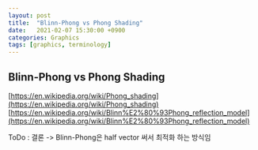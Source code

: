 ```yaml
---
layout: post
title:  "Blinn-Phong vs Phong Shading"
date:   2021-02-07 15:30:00 +0900
categories: Graphics
tags: [graphics, terminology]
---
```

## Blinn-Phong vs Phong Shading

[https://en.wikipedia.org/wiki/Phong_shading](https://en.wikipedia.org/wiki/Phong_shading)
[https://en.wikipedia.org/wiki/Blinn%E2%80%93Phong_reflection_model](https://en.wikipedia.org/wiki/Blinn%E2%80%93Phong_reflection_model)

ToDo : 
결론 -> Blinn-Phong은 half vector 써서 최적화 하는 방식임